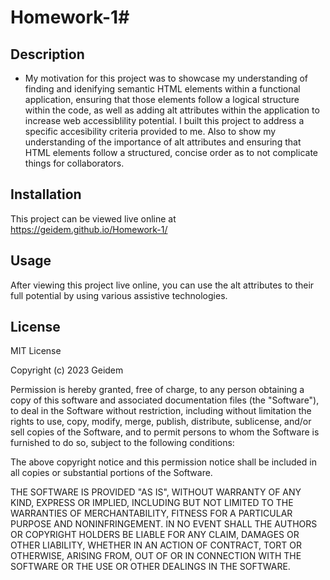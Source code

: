 # Homework-1# <Your-Project-Title>

## Description

- My motivation for this project was to showcase my understanding of finding and idenifying semantic HTML elements within a functional application, ensuring that those elements follow a logical structure within the code, as well as adding alt attributes within the application to increase web accessiblility potential. I built this project to address a specific accesibility criteria provided to me. Also to show my understanding of the importance of alt attributes and ensuring that HTML elements follow a structured, concise order as to not complicate things for collaborators.



## Installation

This project can be viewed live online at https://geidem.github.io/Homework-1/ 

## Usage

After viewing this project live online, you can use the alt attributes to their full potential by using various assistive technologies.



## License

MIT License

Copyright (c) 2023 Geidem

Permission is hereby granted, free of charge, to any person obtaining a copy
of this software and associated documentation files (the "Software"), to deal
in the Software without restriction, including without limitation the rights
to use, copy, modify, merge, publish, distribute, sublicense, and/or sell
copies of the Software, and to permit persons to whom the Software is
furnished to do so, subject to the following conditions:

The above copyright notice and this permission notice shall be included in all
copies or substantial portions of the Software.

THE SOFTWARE IS PROVIDED "AS IS", WITHOUT WARRANTY OF ANY KIND, EXPRESS OR
IMPLIED, INCLUDING BUT NOT LIMITED TO THE WARRANTIES OF MERCHANTABILITY,
FITNESS FOR A PARTICULAR PURPOSE AND NONINFRINGEMENT. IN NO EVENT SHALL THE
AUTHORS OR COPYRIGHT HOLDERS BE LIABLE FOR ANY CLAIM, DAMAGES OR OTHER
LIABILITY, WHETHER IN AN ACTION OF CONTRACT, TORT OR OTHERWISE, ARISING FROM,
OUT OF OR IN CONNECTION WITH THE SOFTWARE OR THE USE OR OTHER DEALINGS IN THE
SOFTWARE.


